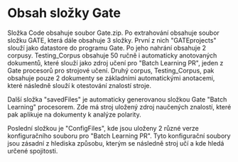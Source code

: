Obsah složky Gate
================
Složka Code obsahuje soubor Gate.zip. Po extrahování obsahuje soubor složku GATE, která dále obsahuje 3 složky. První z nich "GATEprojects" slouží jako datastore do programu Gate. Po jeho nahrání obsahuje 2 corpusy. Testing\_Corpus obsahuje 50 ručně i automaticky anotovaných dokumentů, které slouží jako zdroj učení pro "Batch Learning PR", jeden z Gate procesorů pro strojové učení. Druhý corpus, Testing\_Corpus, pak obsahuje pouze 2 dokumenty se základními automatickými anotacemi, které následně slouží k otestování znalostí stroje.

Další složka "savedFiles" je automaticky generovanou složkou Gate "Batch Learning" procesorem. Zde má stroj uložený zdroj naučených znalostí, které pak aplikuje na dokumenty k analýze polarity.

Poslední složkou je "ConfigFiles", kde jsou uloženy 2 různé verze konfiguračního souboru pro "Batch Learning PR". Tyto konfigurační soubory jsou zásadní z hlediska způsobu, kterým se následně stroj učí a kde hledá určené spojitosti.
